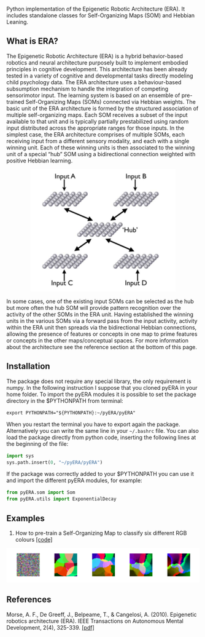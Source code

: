 
Python implementation of the Epigenetic Robotic Architecture (ERA). It includes standalone classes for Self-Organizing Maps (SOM) and Hebbian Leaning.


What is ERA?
------------

The Epigenetic Robotic Architecture (ERA) is a hybrid behavior-based robotics and neural architecture purposely built to implement embodied principles in cognitive development. This architecture has been already tested in a variety of cognitive and developmental tasks directly modeling child psychology data. The ERA architecture uses a behaviour-based subsumption mechanism to handle the integration of competing sensorimotor input. The learning system is based on an ensemble of pre-trained Self-Organizing Maps (SOMs) connected via Hebbian weights. The basic unit of the ERA architecture is formed by the
structured association of multiple self-organizing maps. Each SOM receives a subset of the input available to that unit and is typically partially prestabilized using random input distributed across the appropriate ranges for those inputs. In the simplest case, the ERA architecture comprises of multiple SOMs, each receiving input from a different sensory modality, and each with a single winning unit. Each of these winning units is then associated to the winning unit of a special “hub” SOM using a bidirectional connection weighted with positive Hebbian learning.

<p align="center">
<img src="doc/era_architecture.png">
</p>

In some cases, one of the existing input SOMs can be selected as the hub but more often the hub SOM will provide pattern recognition over the activity of the other SOMs in the ERA unit. Having established the winning units in the various SOMs via a forward pass from the input activity, activity within the ERA unit then spreads via the bidirectional Hebbian connections, allowing the presence of features or concepts in one map to prime features or concepts in the other maps/conceptual spaces. For more information about the architecture see the reference section at the bottom of this page.


Installation
------------

The package does not require any special library, the only requirement is numpy. In the following instruction I suppose that you cloned pyERA in your home folder. To import the pyERA modules it is possible to set the package directory in the $PYTHONPATH from terminal: 

```shell
export PYTHONPATH="${PYTHONPATH}:~/pyERA/pyERA"
```

When you restart the terminal you have to export again the package. Alternatively you can write the same line in your `~/.bashrc` file. You can also load the package directly from python code, inserting the following lines at the beginning of the file:

```python
import sys
sys.path.insert(0, "~/pyERA/pyERA")
```

If the package was correctly added to your $PYTHONPATH you can use it and import the different pyERA modules, for example:

```python
from pyERA.som import Som
from pyERA.utils import ExponentialDecay 
```

Examples
---------

1. How to pre-train a Self-Organizing Map to classify six different RGB colours [[code]](examples/ex_som_colours.py)

<p align="center">
<img src="examples/ex_som_colours.png">
</p>


References
-----------

Morse, A. F., De Greeff, J., Belpeame, T., & Cangelosi, A. (2010). Epigenetic robotics architecture (ERA). IEEE Transactions on Autonomous Mental Development, 2(4), 325-339. [[pdf]](doc/era_epigenetic_robotics_architecture_Morse_et_al_2010.pdf)

